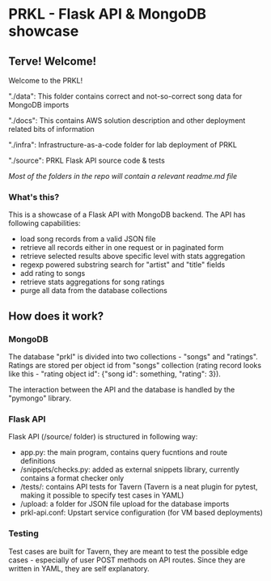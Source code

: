 # PRKL - Flask API & MongoDB showcase

## Terve! Welcome!

Welcome to the PRKL!

"./data": This folder contains correct and not-so-correct song data for MongoDB imports

"./docs": This contains AWS solution description and other deployment related bits of information

"./infra": Infrastructure-as-a-code folder for lab deployment of PRKL

"./source": PRKL Flask API source code & tests


*Most of the folders in the repo will contain a relevant readme.md file*


### What's this?

This is a showcase of a Flask API with MongoDB backend. The API has following capabilities:
- load song records from a valid JSON file
- retrieve all records either in one request or in paginated form
- retrieve selected results above specific level with stats aggregation
- regexp powered substring search for "artist" and "title" fields
- add rating to songs
- retrieve stats aggregations for song ratings
- purge all data from the database collections

## How does it work?

### MongoDB
The database "prkl" is divided into two collections - "songs" and "ratings". Ratings are stored per object id from "songs" collection (rating record looks like this - "rating object id": {"song id": something, "rating": 3}).

The interaction between the API and the database is handled by the "pymongo" library.

### Flask API
Flask API (/source/ folder) is structured in following way:
- app.py: the main program, contains query fucntions and route definitions
- /snippets/checks.py: added as external snippets library, currently contains a format checker only
- /tests/: contains API tests for Tavern (Tavern is a neat plugin for pytest, making it possible to specify test cases in YAML)
- /upload: a folder for JSON file upload for the database imports
- prkl-api.conf: Upstart service configuration (for VM based deployments)

### Testing
Test cases are built for Tavern, they are meant to test the possible edge cases - especially of user POST methods on API routes. Since they are written in YAML, they are self explanatory.
